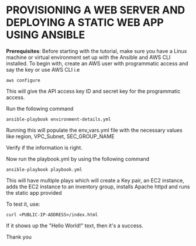 # PROVISIONING A WEB SERVER AND DEPLOYING A STATIC WEB APP USING ANSIBLE #

**Prerequisites**:
Before starting with the tutorial, make sure you have a Linux machine or virtual environment set up with the Ansible and AWS CLI installed. To begin with, create an AWS user with programmatic access and say the key or use AWS CLI i.e 

```aws configure```

This will give the API access key ID and secret key for the programmatic access.

Run the following command

```ansible-playbook environment-details.yml```

Running this will populate the env_vars.yml file with the necessary values like region, VPC_Subnet, SEC_GROUP_NAME

Verify if the information is right.


Now run the playbook.yml by using the following command

```ansible-playbook playbook.yml```

This will have multiple plays which will create a Key pair, an EC2 instance,  adds the EC2 instance to an inventory group, installs Apache httpd and runs the static app provided

To test it, use:

```curl <PUBLIC-IP-ADDRESS>/index.html```

If it shows up the "Hello World!" text, then it's a success. 

Thank you
